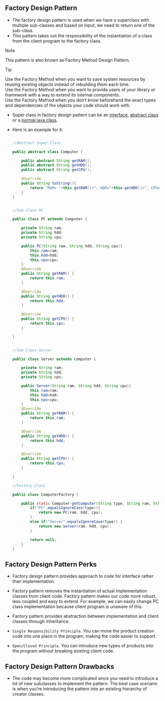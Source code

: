 ## Factory Design Pattern
- The factory design pattern is used when we have a superclass with multiple sub-classes and based on input, we need to return one of the sub-class.
- This pattern takes out the responsibility of the instantiation of a class from the client program to the factory class.

> [!Note]   
> This pattern is also known as Factory Method Design Pattern.

> [!Tip]   
> Use the Factory Method when you want to save system resources by reusing existing objects instead of rebuilding them each time.   
> Use the Factory Method when you want to provide users of your library or framework with a way to extend its internal components.  
> Use the Factory Method when you don’t know beforehand the exact types and dependencies of the objects your code should work with. 


- Super class in factory design pattern can be an <u>interface</u>, <u>abstract class</u> or a <u>normal java class</u>.

- Here is an example for it:

    ```java

    //Abstract Super Class

    public abstract class Computer {
    
    	public abstract String getRAM();
    	public abstract String getHDD();
    	public abstract String getCPU();
    
    	@Override
    	public String toString(){
    		return "RAM= "+this.getRAM()+", HDD="+this.getHDD()+", CPU="+this.getCPU();
    	}
    }

    ```

    ```java
    
    //Sub Class PC
    
    public class PC extends Computer {

	    private String ram;
	    private String hdd;
	    private String cpu;
    
	    public PC(String ram, String hdd, String cpu){
	    	this.ram=ram;
	    	this.hdd=hdd;
	    	this.cpu=cpu;
	    }
	    @Override
	    public String getRAM() {
	    	return this.ram;
	    }

	    @Override
	    public String getHDD() {
	    	return this.hdd;
	    }

	    @Override
	    public String getCPU() {
	    	return this.cpu;
	    }

    }
    
    ```
    ```java
    
    //Sub Class Server

    public class Server extends Computer {

    	private String ram;
    	private String hdd;
    	private String cpu;
    
    	public Server(String ram, String hdd, String cpu){
    		this.ram=ram;
    		this.hdd=hdd;
    		this.cpu=cpu;
    	}
    	@Override
    	public String getRAM() {
    		return this.ram;
    	}

    	@Override
    	public String getHDD() {
    		return this.hdd;
    	}

    	@Override
    	public String getCPU() {
    		return this.cpu;
    	}

    }
    
    ```
    ```java
    //Factory Class

    public class ComputerFactory {

    	public static Computer getComputer(String type, String ram, String hdd, String cpu){
    		if("PC".equalsIgnoreCase(type)){
                return new PC(ram, hdd, cpu);
            } 
    		else if("Server".equalsIgnoreCase(type)) {
                return new Server(ram, hdd, cpu);
            }
    
    		return null;
    	}
    }

    ```

## Factory Design Pattern Perks

- Factory design pattern provides approach to code for interface rather than implementation.   
- Factory pattern removes the instantiation of actual implementation classes from client code. Factory pattern makes our code more robust, less coupled and easy to extend. For example, we can easily change PC class implementation because client program is unaware of this.   
- Factory pattern provides abstraction between implementation and client classes through inheritance.  

- `Single Responsibility Principle`. You can move the product creation code into one place in the program, making the code easier to support.
- `Open/Closed Principle`. You can introduce new types of products into the program without breaking existing client code.

## Factory Design Pattern Drawbacks

- The code may become more complicated since you need to introduce a lot of new subclasses to implement the pattern. The best case scenario is when you’re introducing the pattern into an existing hierarchy of creator classes.